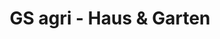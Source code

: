 ---
title: "GS agri - Haus & Garten"
url: /weyhe/gs-agri-haus-und-garten/
shop: Landwirtschaftlich
---